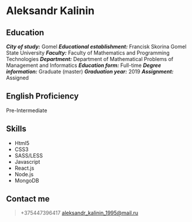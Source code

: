 # Aleksandr Kalinin
## Education
***City of study:***  Gomel
***Educational establishment:***  Francisk Skorina Gomel State University
***Faculty:***  Faculty of Mathematics and Programming Technologies
***Department:***  Department of Mathematical Problems of Management and Informatics
***Education form:*** Full-time
***Degree information:***  Graduate (master)
***Graduation year:***  2019
***Assignment:***  Assigned

## English Proficiency
Pre-Intermediate

## Skills
- Html5
- CSS3
- SASS/LESS
- Javascript
- React.js
- Node.js
- MongoDB

## Contact me
> +375447396417
> aleksandr_kalinin_1995@mail.ru
